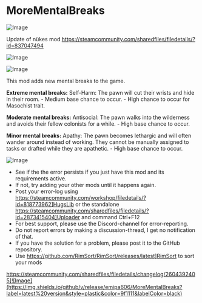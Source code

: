 # MoreMentalBreaks

![Image](https://i.imgur.com/buuPQel.png)

Update of nükes mod
https://steamcommunity.com/sharedfiles/filedetails/?id=837047494

![Image](https://i.imgur.com/pufA0kM.png)

	
![Image](https://i.imgur.com/Z4GOv8H.png)

This mod adds new mental breaks to the game.
	
**Extreme mental breaks:**
 Self-Harm: The pawn will cut their wrists and hide in their room.
    - Medium base chance to occur.
    - High chance to occur for Masochist trait.
	
**Moderate mental breaks:**
 Antisocial: The pawn walks into the wilderness and avoids their fellow colonists for a while.
    - High base chance to occur.
	
**Minor mental breaks:**
 Apathy: The pawn becomes lethargic and will often wander around instead of working. They cannot be manually assigned to tasks or drafted while they are apathetic.
    - High base chance to occur.

![Image](https://i.imgur.com/PwoNOj4.png)



-  See if the the error persists if you just have this mod and its requirements active.
-  If not, try adding your other mods until it happens again.
-  Post your error-log using https://steamcommunity.com/workshop/filedetails/?id=818773962]HugsLib or the standalone https://steamcommunity.com/sharedfiles/filedetails/?id=2873415404]Uploader and command Ctrl+F12
-  For best support, please use the Discord-channel for error-reporting.
-  Do not report errors by making a discussion-thread, I get no notification of that.
-  If you have the solution for a problem, please post it to the GitHub repository.
-  Use https://github.com/RimSort/RimSort/releases/latest]RimSort to sort your mods



https://steamcommunity.com/sharedfiles/filedetails/changelog/2604392405]![Image](https://img.shields.io/github/v/release/emipa606/MoreMentalBreaks?label=latest%20version&style=plastic&color=9f1111&labelColor=black)

